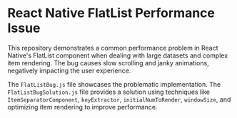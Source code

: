 # React Native FlatList Performance Issue

This repository demonstrates a common performance problem in React Native's FlatList component when dealing with large datasets and complex item rendering. The bug causes slow scrolling and janky animations, negatively impacting the user experience.

The `FlatListBug.js` file showcases the problematic implementation. The `FlatListBugSolution.js` file provides a solution using techniques like `ItemSeparatorComponent`, `keyExtractor`, `initialNumToRender`, `windowSize`, and optimizing item rendering to improve performance.